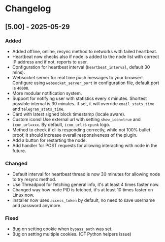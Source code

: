 # Changelog

## [5.00] - 2025-05-29

### Added
- Added offline, online, resync method to networks with failed heartbeat.
- Heartbeat now checks also if node is added to the node list with correct IP address and if not, reports to user.
- Configuration for heartbeat interval (`heartbeat_interval`, default 30 mins).
- Websocket server for real time push messages to your browser! Configure using `websocket_server_port` in configuration file, default port is `40000`.
- More modular notification system.
- Support for notifying user with statistics every `X` minutes. Shortest possible interval is 30 minutes. If set, it will override `email_stats_time` and `telegram_stats_time`.
- Card with latest signed block timestamp (locale aware).
- Custom icons! Use external url with setting `show_icon=true` and `icon_url=xxx`. By default, `icon_url` is `cpunk` logo.
- Method to check if cli is responding correctly, while not 100% bullet proof, it should increase overall responsiveness of the plugin.
- Add a button for restarting the node.
- Add handler for POST requests for allowing interacting with node in the future.

### Changed
- Default interval for heartbeat thread is now 30 minutes for allowing node to try resync method.
- Use Threadpool for fetching general info, it's at least 4 times faster now.
- Changed way how node PID is fetched, it's at least 10 times faster on Linux now.
- Installer now uses `access_token` by default, no need to save username and password anymore.

### Fixed
- Bug on setting cookie when `bypass_auth` was set.
- Bug on setting multiple cookies. (CF Python helpers issue)